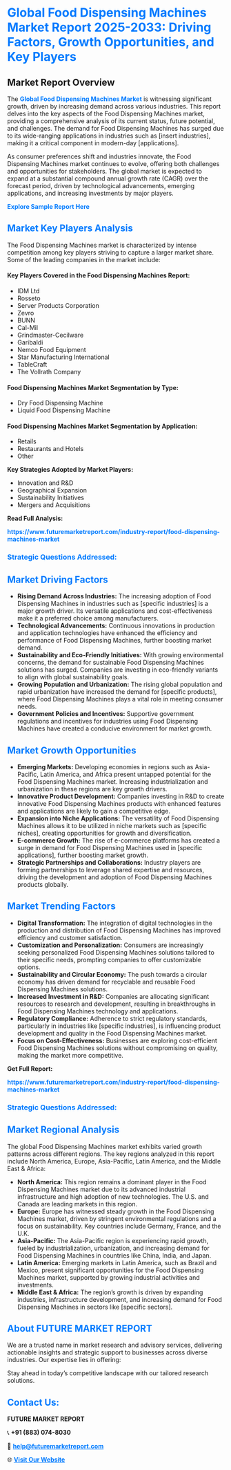 <h1 style="color: #007BFF;">Global Food Dispensing Machines Market Report 2025-2033: Driving Factors, Growth Opportunities, and Key Players</h1>

<section id="overview">
<h2>Market Report Overview</h2>
<p>The <a href="https://www.futuremarketreport.com/industry-report/food-dispensing-machines-market" style="color: #007BFF; text-decoration: none;"><strong>Global Food Dispensing Machines Market</strong></a> is witnessing significant growth, driven by increasing demand across various industries. This report delves into the key aspects of the Food Dispensing Machines market, providing a comprehensive analysis of its current status, future potential, and challenges. The demand for Food Dispensing Machines has surged due to its wide-ranging applications in industries such as [insert industries], making it a critical component in modern-day [applications].</p>
<p>As consumer preferences shift and industries innovate, the Food Dispensing Machines market continues to evolve, offering both challenges and opportunities for stakeholders. The global market is expected to expand at a substantial compound annual growth rate (CAGR) over the forecast period, driven by technological advancements, emerging applications, and increasing investments by major players.</p>
</section>

<section id="overview">
<p><a href="https://www.futuremarketreport.com/request-sample/reportId=51530" style="color: #007BFF; text-decoration: none;"><strong>Explore Sample Report Here</strong></a></p>
</section>

<section id="key-players">
<h2 style="color: #007BFF;">Market Key Players Analysis</h2>
<p>The Food Dispensing Machines market is characterized by intense competition among key players striving to capture a larger market share. Some of the leading companies in the market include:</p>
<h4>Key Players Covered in the Food Dispensing Machines Report:</h4>
<ul><li>IDM Ltd</li><li>Rosseto</li><li>Server Products Corporation</li><li>Zevro</li><li>BUNN</li><li>Cal-Mil</li><li>Grindmaster-Cecilware</li><li>Garibaldi</li><li>Nemco Food Equipment</li><li>Star Manufacturing International</li><li>TableCraft</li><li>The Vollrath Company</li></ul>
<h4>Food Dispensing Machines Market Segmentation by Type:</h4>
<ul><li>Dry Food Dispensing Machine</li><li>Liquid Food Dispensing Machine</li></ul>

<h4>Food Dispensing Machines Market Segmentation by Application:</h4>
<ul><li>Retails</li><li>Restaurants and Hotels</li><li>Other</li></ul>
<p><strong>Key Strategies Adopted by Market Players:</strong></p>
<ul>
<li>Innovation and R&D</li>
<li>Geographical Expansion</li>
<li>Sustainability Initiatives</li>
<li>Mergers and Acquisitions</li>
</ul>
</section>

<section>
<p><strong>Read Full Analysis: </strong></p><a href="https://www.futuremarketreport.com/industry-report/food-dispensing-machines-market" style="color: #007BFF; text-decoration: none;"><strong>https://www.futuremarketreport.com/industry-report/food-dispensing-machines-market</strong></a>
<h3 style="color: #007BFF;">Strategic Questions Addressed:</h3>
</section>

<section id="driving-factors">
<h2 style="color: #007BFF;">Market Driving Factors</h2>
<ul>
<li><strong>Rising Demand Across Industries:</strong> The increasing adoption of Food Dispensing Machines in industries such as [specific industries] is a major growth driver. Its versatile applications and cost-effectiveness make it a preferred choice among manufacturers.</li>
<li><strong>Technological Advancements:</strong> Continuous innovations in production and application technologies have enhanced the efficiency and performance of Food Dispensing Machines, further boosting market demand.</li>
<li><strong>Sustainability and Eco-Friendly Initiatives:</strong> With growing environmental concerns, the demand for sustainable Food Dispensing Machines solutions has surged. Companies are investing in eco-friendly variants to align with global sustainability goals.</li>
<li><strong>Growing Population and Urbanization:</strong> The rising global population and rapid urbanization have increased the demand for [specific products], where Food Dispensing Machines plays a vital role in meeting consumer needs.</li>
<li><strong>Government Policies and Incentives:</strong> Supportive government regulations and incentives for industries using Food Dispensing Machines have created a conducive environment for market growth.</li>
</ul>
</section>

<section id="growth-opportunities">
<h2 style="color: #007BFF;">Market Growth Opportunities</h2>
<ul>
<li><strong>Emerging Markets:</strong> Developing economies in regions such as Asia-Pacific, Latin America, and Africa present untapped potential for the Food Dispensing Machines market. Increasing industrialization and urbanization in these regions are key growth drivers.</li>
<li><strong>Innovative Product Development:</strong> Companies investing in R&D to create innovative Food Dispensing Machines products with enhanced features and applications are likely to gain a competitive edge.</li>
<li><strong>Expansion into Niche Applications:</strong> The versatility of Food Dispensing Machines allows it to be utilized in niche markets such as [specific niches], creating opportunities for growth and diversification.</li>
<li><strong>E-commerce Growth:</strong> The rise of e-commerce platforms has created a surge in demand for Food Dispensing Machines used in [specific applications], further boosting market growth.</li>
<li><strong>Strategic Partnerships and Collaborations:</strong> Industry players are forming partnerships to leverage shared expertise and resources, driving the development and adoption of Food Dispensing Machines products globally.</li>
</ul>
</section>

<section id="trending-factors">
<h2 style="color: #007BFF;">Market Trending Factors</h2>
<ul>
<li><strong>Digital Transformation:</strong> The integration of digital technologies in the production and distribution of Food Dispensing Machines has improved efficiency and customer satisfaction.</li>
<li><strong>Customization and Personalization:</strong> Consumers are increasingly seeking personalized Food Dispensing Machines solutions tailored to their specific needs, prompting companies to offer customizable options.</li>
<li><strong>Sustainability and Circular Economy:</strong> The push towards a circular economy has driven demand for recyclable and reusable Food Dispensing Machines solutions.</li>
<li><strong>Increased Investment in R&D:</strong> Companies are allocating significant resources to research and development, resulting in breakthroughs in Food Dispensing Machines technology and applications.</li>
<li><strong>Regulatory Compliance:</strong> Adherence to strict regulatory standards, particularly in industries like [specific industries], is influencing product development and quality in the Food Dispensing Machines market.</li>
<li><strong>Focus on Cost-Effectiveness:</strong> Businesses are exploring cost-efficient Food Dispensing Machines solutions without compromising on quality, making the market more competitive.</li>
</ul>
</section>

<section>
<p><strong>Get Full Report: </strong></p><a href="https://www.futuremarketreport.com/industry-report/food-dispensing-machines-market" style="color: #007BFF; text-decoration: none;"><strong>https://www.futuremarketreport.com/industry-report/food-dispensing-machines-market</strong></a>
<h3 style="color: #007BFF;">Strategic Questions Addressed:</h3>
</section>


<section id="regional-analysis">
<h2 style="color: #007BFF;">Market Regional Analysis</h2>
<p>The global Food Dispensing Machines market exhibits varied growth patterns across different regions. The key regions analyzed in this report include North America, Europe, Asia-Pacific, Latin America, and the Middle East & Africa:</p>
<ul>
<li><strong>North America:</strong> This region remains a dominant player in the Food Dispensing Machines market due to its advanced industrial infrastructure and high adoption of new technologies. The U.S. and Canada are leading markets in this region.</li>
<li><strong>Europe:</strong> Europe has witnessed steady growth in the Food Dispensing Machines market, driven by stringent environmental regulations and a focus on sustainability. Key countries include Germany, France, and the U.K.</li>
<li><strong>Asia-Pacific:</strong> The Asia-Pacific region is experiencing rapid growth, fueled by industrialization, urbanization, and increasing demand for Food Dispensing Machines in countries like China, India, and Japan.</li>
<li><strong>Latin America:</strong> Emerging markets in Latin America, such as Brazil and Mexico, present significant opportunities for the Food Dispensing Machines market, supported by growing industrial activities and investments.</li>
<li><strong>Middle East & Africa:</strong> The region’s growth is driven by expanding industries, infrastructure development, and increasing demand for Food Dispensing Machines in sectors like [specific sectors].</li>
</ul>
</section>

<footer>
<h2 style="color: #007BFF;">About FUTURE MARKET REPORT</h2>
<p>We are a trusted name in market research and advisory services, delivering actionable insights and strategic support to businesses across diverse industries. Our expertise lies in offering:</p>

<p>Stay ahead in today’s competitive landscape with our tailored research solutions.</p>

<h2 style="color: #007BFF;">Contact Us:</h2>
<p><strong>FUTURE MARKET REPORT</strong></p>
<p>📞 <strong>+91 (883) 074-8030</strong></p>
<p>📧 <strong><a href="mailto:help@futuremarketreport.com" style="color: #007BFF;">help@futuremarketreport.com</a></strong></p>
<p>🌐 <strong><a href="https://www.futuremarketreport.com/" style="color: #007BFF;">Visit Our Website</a></strong></p>
</footer>